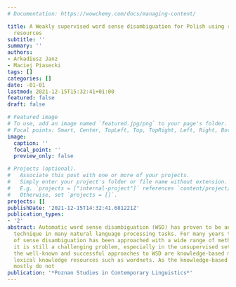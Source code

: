 ```yaml
---
# Documentation: https://wowchemy.com/docs/managing-content/

title: A Weakly supervised word sense disambiguation for Polish using rich lexical
  resources
subtitle: ''
summary: ''
authors:
- Arkadiusz Janz
- Maciej Piasecki
tags: []
categories: []
date: -01-01
lastmod: 2021-12-15T15:32:41+01:00
featured: false
draft: false

# Featured image
# To use, add an image named `featured.jpg/png` to your page's folder.
# Focal points: Smart, Center, TopLeft, Top, TopRight, Left, Right, BottomLeft, Bottom, BottomRight.
image:
  caption: ''
  focal_point: ''
  preview_only: false

# Projects (optional).
#   Associate this post with one or more of your projects.
#   Simply enter your project's folder or file name without extension.
#   E.g. `projects = ["internal-project"]` references `content/project/deep-learning/index.md`.
#   Otherwise, set `projects = []`.
projects: []
publishDate: '2021-12-15T14:32:41.681221Z'
publication_types:
- '2'
abstract: Automatic word sense disambiguation (WSD) has proven to be an important
  technique in many natural language processing tasks. For many years the problem
  of sense disambiguation has been approached with a wide range of methods, however,
  it is still a challenging problem, especially in the unsupervised setting. One of
  the well-known and successful approaches to WSD are knowledge-based methods leveraging
  lexical knowledge resources such as wordnets. As the knowledge-based approaches
  mostly do not
publication: '*Poznan Studies in Contemporary Linguistics*'
---
```

